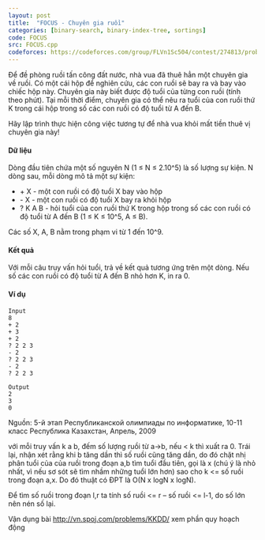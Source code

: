 ```yaml
---
layout: post
title:  "FOCUS - Chuyên gia ruồi"
categories: [binary-search, binary-index-tree, sortings]
code: FOCUS
src: FOCUS.cpp
codeforces: https://codeforces.com/group/FLVn1Sc504/contest/274813/problem/X
---
```




  


Để đề phòng ruồi tấn công đất nước, nhà vua đã thuê hẳn một chuyên gia về ruồi. Có một cái hộp để nghiên cứu, các con ruồi sẽ bay ra và bay vào chiếc hộp này. Chuyên gia này biết được độ tuổi của từng con ruồi (tính theo phút). Tại mỗi thời điểm, chuyên gia có thể nêu ra tuổi của con ruồi thứ K trong cái hộp trong số các con ruồi có độ tuổi từ A đến B.

Hãy lập trình thực hiện công việc tương tự để nhà vua khỏi mất tiền thuê vị chuyên gia này!

#### Dữ liệu

Dòng đầu tiên chứa một số nguyên N (1 ≤ N ≤ 2.10^5) là số lượng sự kiện. N dòng sau, mỗi dòng mô tả một sự kiện:

*   \+ X - một con ruồi có độ tuổi X bay vào hộp
*   \- X - một con ruồi có độ tuổi X bay ra khỏi hộp
*   ? K A B - hỏi tuổi của con ruồi thứ K trong hộp trong số các con ruồi có độ tuổi từ A đến B (1 ≤ K ≤ 10^5, A ≤ B).

Các số X, A, B nằm trong phạm vi từ 1 đến 10^9.

#### Kết quả

Với mỗi câu truy vấn hỏi tuổi, trả về kết quả tương ứng trên một dòng. Nếu số các con ruồi có độ tuổi từ A đến B nhỏ hơn K, in ra 0.

#### Ví dụ

```
Input
8			
+ 2		
+ 3		
+ 2		
? 2 2 3
- 2		
? 2 2 3
- 2		
? 2 2 3

Output
2
3
0

```

Nguồn: 5-й этап Республиканской олимпиады по информатике, 10-11 класс Республика Казахстан, Апрель, 2009

<!--more-->



với mỗi truy vấn k a b, đếm số lượng ruồi từ a->b, nếu < k thì xuất ra 0. Trái lại, nhận xét rằng khi b tăng dần thì số ruồi cũng tăng dần, do đó chặt nhị phân tuổi của của ruồi trong đoạn a,b tìm tuổi đầu tiên, gọi là x (chú ý là nhỏ nhất, vì nếu sơ sót sẽ tìm nhầm những tuổi lớn hơn) sao cho k <= số ruồi trong đoạn a,x. Do đó thuật có ĐPT là O(N x logN x logN).

Để tìm số ruồi trong đoạn l,r ta tính số ruồi <= r – số ruồi <= l-1, do số lớn nên nén số lại.

Vận dụng bài http://vn.spoj.com/problems/KKDD/ xem phần quy hoạch động
